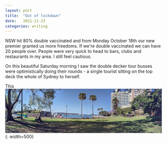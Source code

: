 ```yaml
---
layout: post
title:  "Out of lockdown"
date:   2021-11-23
categories: writing
---
```

NSW hit 80% double vaccinated and from Monday October 18th our new premier granted us more freedoms. If we're double vaccinated we can have 20 people over. People were very quick to head to bars, clubs and restaurants in my area. I still feel cautious.

On this beautiful Saturday morning I saw the double decker tour busses were optimistically doing their rounds - a single tourist sitting on the top deck the whole of Sydney to herself.

This
![Friday afternoon in Beare Park](/assets/images/221120_beareparkpano.jpg){: width=500}
